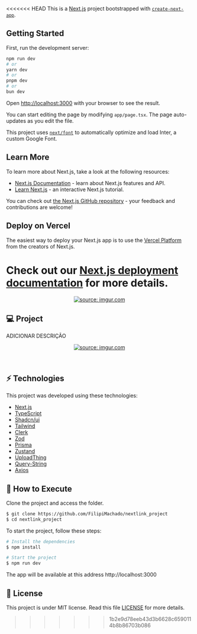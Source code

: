 <<<<<<< HEAD
This is a [Next.js](https://nextjs.org/) project bootstrapped with [`create-next-app`](https://github.com/vercel/next.js/tree/canary/packages/create-next-app).

## Getting Started

First, run the development server:

```bash
npm run dev
# or
yarn dev
# or
pnpm dev
# or
bun dev
```

Open [http://localhost:3000](http://localhost:3000) with your browser to see the result.

You can start editing the page by modifying `app/page.tsx`. The page auto-updates as you edit the file.

This project uses [`next/font`](https://nextjs.org/docs/basic-features/font-optimization) to automatically optimize and load Inter, a custom Google Font.

## Learn More

To learn more about Next.js, take a look at the following resources:

- [Next.js Documentation](https://nextjs.org/docs) - learn about Next.js features and API.
- [Learn Next.js](https://nextjs.org/learn) - an interactive Next.js tutorial.

You can check out [the Next.js GitHub repository](https://github.com/vercel/next.js/) - your feedback and contributions are welcome!

## Deploy on Vercel

The easiest way to deploy your Next.js app is to use the [Vercel Platform](https://vercel.com/new?utm_medium=default-template&filter=next.js&utm_source=create-next-app&utm_campaign=create-next-app-readme) from the creators of Next.js.

Check out our [Next.js deployment documentation](https://nextjs.org/docs/deployment) for more details.
=======


<p align="center">
  <a href="https://imgur.com/JZ8mYYm"><img src="https://imgur.com/JZ8mYYm.png" title="source: imgur.com" /></a>
</p>

## 💻 Project

ADICIONAR DESCRIÇÃO

<p align="center">
  <a href="https://imgur.com/2vfvOAV"><img src="https://imgur.com/2vfvOAV.png" title="source: imgur.com" /></a>
</p>

<br>

## ⚡ Technologies

This project was developed using these technologies:

- [Next.js](https://nextjs.org/)
- [TypeScript](https://www.typescriptlang.org/)
- [Shadcn/ui](https://ui.shadcn.com/)
- [Tailwind](https://tailwindcss.com/)
- [Clerk](https://clerk.com/)
- [Zod](https://zod.dev/)
- [Prisma](https://www.prisma.io/)
- [Zustand](https://github.com/pmndrs/zustand)
- [UploadThing](https://uploadthing.com/)
- [Query-String](https://www.npmjs.com/package/query-string)
- [Axios](https://axios-http.com/)

## 🚀 How to Execute

Clone the project and access the folder.

```bash
$ git clone https://github.com/FilipiMachado/nextlink_project
$ cd nextlink_project
```

To start the project, follow these steps:
```bash
# Install the dependencies
$ npm install

# Start the project
$ npm run dev
```
The app will be available at this address http://localhost:3000

## 📝 License

This project is under MIT license. Read this file [LICENSE](LICENSE.md) for more details.

>>>>>>> 1b2e9d78eeb43d3b6628c6590114b8b86703b086
